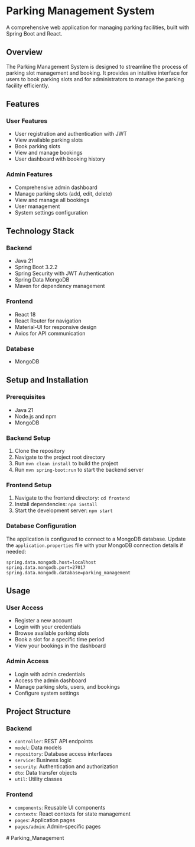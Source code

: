 # Parking Management System

A comprehensive web application for managing parking facilities, built with Spring Boot and React.

## Overview

The Parking Management System is designed to streamline the process of parking slot management and booking. It provides an intuitive interface for users to book parking slots and for administrators to manage the parking facility efficiently.

## Features

### User Features
- User registration and authentication with JWT
- View available parking slots
- Book parking slots
- View and manage bookings
- User dashboard with booking history

### Admin Features
- Comprehensive admin dashboard
- Manage parking slots (add, edit, delete)
- View and manage all bookings
- User management
- System settings configuration

## Technology Stack

### Backend
- Java 21
- Spring Boot 3.2.2
- Spring Security with JWT Authentication
- Spring Data MongoDB
- Maven for dependency management

### Frontend
- React 18
- React Router for navigation
- Material-UI for responsive design
- Axios for API communication

### Database
- MongoDB

## Setup and Installation

### Prerequisites
- Java 21
- Node.js and npm
- MongoDB

### Backend Setup
1. Clone the repository
2. Navigate to the project root directory
3. Run `mvn clean install` to build the project
4. Run `mvn spring-boot:run` to start the backend server

### Frontend Setup
1. Navigate to the frontend directory: `cd frontend`
2. Install dependencies: `npm install`
3. Start the development server: `npm start`

### Database Configuration
The application is configured to connect to a MongoDB database. Update the `application.properties` file with your MongoDB connection details if needed:

```properties
spring.data.mongodb.host=localhost
spring.data.mongodb.port=27017
spring.data.mongodb.database=parking_management
```

## Usage

### User Access
- Register a new account
- Login with your credentials
- Browse available parking slots
- Book a slot for a specific time period
- View your bookings in the dashboard

### Admin Access
- Login with admin credentials
- Access the admin dashboard
- Manage parking slots, users, and bookings
- Configure system settings

## Project Structure

### Backend
- `controller`: REST API endpoints
- `model`: Data models
- `repository`: Database access interfaces
- `service`: Business logic
- `security`: Authentication and authorization
- `dto`: Data transfer objects
- `util`: Utility classes

### Frontend
- `components`: Reusable UI components
- `contexts`: React contexts for state management
- `pages`: Application pages
- `pages/admin`: Admin-specific pages

#   P a r k i n g _ M a n a g e m e n t  
 